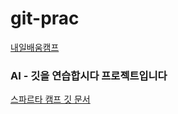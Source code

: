 # git-prac
[내일배움캠프](https://teamsparta.notion.site/AI-docs-542a5feab4904ae5abf557d8d7d55ec5) 

<h3>AI - 깃을 연습합시다 프로젝트입니다</h3>
  
[스파르타 캠프 깃 문서](https://teamsparta.notion.site/Git-1-3cb2c0d54a9743898d2420d8e075a286#6ad22482b1644ed3ad5864ed4f172aa3)
